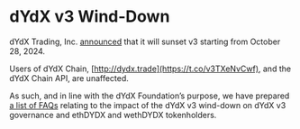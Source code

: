 # dYdX v3 Wind-Down

dYdX Trading, Inc. [announced](https://dydx.exchange/blog/v3-product-sunset) that it will sunset v3 starting from October 28, 2024.&#x20;

Users of dYdX Chain, [http://dydx.trade](https://t.co/v3TXeNvCwf), and the dYdX Chain API, are unaffected.

As such, and in line with the dYdX Foundation’s purpose, we have prepared [a list of FAQs](https://www.dydx.foundation/blog/dydx-v3-sunset-governance-token-faqs) relating to the impact of the dYdX v3 wind-down on dYdX v3 governance and ethDYDX and wethDYDX tokenholders.
